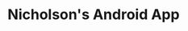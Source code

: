 ---
comments: true
title: "Nicholson's Android App"
app_name: "Nicholson's"
app_description: ""
app_features:
  - ""
  - ""
app_technical_details:
  - ""
  - "Tested with Appium"
play_store_app_url: "https://play.google.com/store/apps/details?id=com.twoergo.podifi.android.client.whitelabel.hopcircle"
app_screenshot_path_1: "/assets/android_apps/nicholsons/browse_screen_framed.png"
app_screenshot_path_2: "/assets/android_apps/nicholsons/map_screen_framed.png"
---